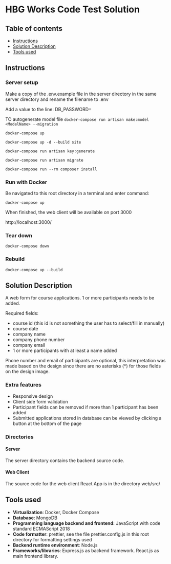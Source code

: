 # HBG Works Code Test Solution

## Table of contents

- [Instructions](#instructions)
- [Solution Description](#solution-description)
- [Tools used](#tools-used)

## Instructions

### Server setup

Make a copy of the .env.example file in the server directory in the same server directory and rename the filename to .env

Add a value to the line: DB_PASSWORD= 

TO autogenerate model file
`docker-compose run artisan make:model <ModelName> --migration`

`docker-compose up`

`docker-compose up -d --build site`

`docker-compose run artisan key:generate`

`docker-compose run artisan migrate`

`docker-compose run --rm composer install`

### Run with Docker

Be navigated to this root directory in a terminal and enter command:

`docker-compose up`

When finished, the web client will be available on port 3000

http://localhost:3000/

### Tear down

`docker-compose down`

### Rebuild

`docker-compose up --build`

## Solution Description

A web form for course applications. 1 or more participants needs to be added.

Required fields:

- course id (this id is not something the user has to select/fill in manually)
- course date
- company name
- company phone number
- company email
- 1 or more participants with at least a name added

Phone number and email of participants are optional, this interpretation was made based on the design since there are no asterisks (\*) for those fields on the design image.

### Extra features

- Responsive design
- Client side form validation
- Participant fields can be removed if more than 1 participant has been added
- Submitted applications stored in database can be viewed by clicking a button at the bottom of the page

### Directories

#### Server

The server directory contains the backend source code.

#### Web Client

The source code for the web client React App is in the directory web/src/

## Tools used

- **Virtualization**: Docker, Docker Compose
- **Database**: MongoDB
- **Programming language backend and frontend:** JavaScript with code standard ECMAScript 2018
- **Code formatter**: prettier, see the file prettier.config.js in this root directory for formatting settings used
- **Backend runtime environment**: Node.js
- **Frameworks/libraries**: Express.js as backend framework. React.js as main frontend library.
